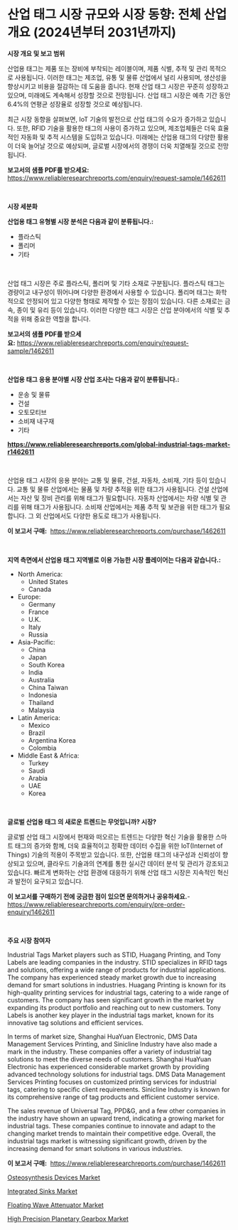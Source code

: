 <p><h1>산업 태그 시장 규모와 시장 동향: 전체 산업 개요 (2024년부터 2031년까지)</h1></p><p><strong>시장 개요 및 보고 범위</strong></p>
<p><p>산업용 태그는 제품 또는 장비에 부착되는 레이블이며, 제품 식별, 추적 및 관리 목적으로 사용됩니다. 이러한 태그는 제조업, 유통 및 물류 산업에서 널리 사용되며, 생산성을 향상시키고 비용을 절감하는 데 도움을 줍니다. 현재 산업 태그 시장은 꾸준히 성장하고 있으며, 미래에도 계속해서 성장할 것으로 전망됩니다. 산업 태그 시장은 예측 기간 동안 6.4%의 연평균 성장율로 성장할 것으로 예상됩니다.</p><p>최근 시장 동향을 살펴보면, IoT 기술의 발전으로 산업 태그의 수요가 증가하고 있습니다. 또한, RFID 기술을 활용한 태그의 사용이 증가하고 있으며, 제조업체들은 더욱 효율적인 자동화 및 추적 시스템을 도입하고 있습니다. 미래에는 산업용 태그의 다양한 활용이 더욱 늘어날 것으로 예상되며, 글로벌 시장에서의 경쟁이 더욱 치열해질 것으로 전망됩니다.</p></p>
<p><strong>보고서의 샘플 PDF를 받으세요:</strong> <a href="https://www.reliableresearchreports.com/enquiry/request-sample/1462611">https://www.reliableresearchreports.com/enquiry/request-sample/1462611</a></p>
<p>&nbsp;</p>
<p><strong>시장 세분화</strong></p>
<p><strong>산업용 태그 유형별 시장 분석은 다음과 같이 분류됩니다.:</strong></p>
<p><ul><li>플라스틱</li><li>폴리머</li><li>기타</li></ul></p>
<p>&nbsp;</p>
<p><p>산업 태그 시장은 주로 플라스틱, 폴리머 및 기타 소재로 구분됩니다. 플라스틱 태그는 경량이고 내구성이 뛰어나며 다양한 환경에서 사용할 수 있습니다. 폴리머 태그는 화학적으로 안정되어 있고 다양한 형태로 제작할 수 있는 장점이 있습니다. 다른 소재로는 금속, 종이 및 유리 등이 있습니다. 이러한 다양한 태그 시장은 산업 분야에서의 식별 및 추적을 위해 중요한 역할을 합니다.</p></p>
<p><strong>보고서의 샘플 PDF를 받으세요:</strong>&nbsp;<a href="https://www.reliableresearchreports.com/enquiry/request-sample/1462611">https://www.reliableresearchreports.com/enquiry/request-sample/1462611</a></p>
<p>&nbsp;</p>
<p><strong> 산업용 태그 응용 분야별 시장 산업 조사는 다음과 같이 분류됩니다.:</strong></p>
<p><ul><li>운송 및 물류</li><li>건설</li><li>오토모티브</li><li>소비재 내구재</li><li>기타</li></ul></p>
<p><strong><a href="https://www.reliableresearchreports.com/global-industrial-tags-market-r1462611">https://www.reliableresearchreports.com/global-industrial-tags-market-r1462611</a></strong></p>
<p>&nbsp;</p>
<p><p>산업용 태그 시장의 응용 분야는 교통 및 물류, 건설, 자동차, 소비재, 기타 등이 있습니다. 교통 및 물류 산업에서는 물품 및 차량 추적을 위한 태그가 사용됩니다. 건설 산업에서는 자산 및 장비 관리를 위해 태그가 필요합니다. 자동차 산업에서는 차량 식별 및 관리를 위해 태그가 사용됩니다. 소비재 산업에서는 제품 추적 및 보관을 위한 태그가 필요합니다. 그 외 산업에서도 다양한 용도로 태그가 사용됩니다.</p></p>
<p><strong>이 보고서 구매:</strong>&nbsp; <a href="https://www.reliableresearchreports.com/purchase/1462611">https://www.reliableresearchreports.com/purchase/1462611</a></p>
<p>&nbsp;</p>
<p><strong>지역 측면에서 산업용 태그 지역별로 이용 가능한 시장 플레이어는 다음과 같습니다.:</strong></p>
<p><ul>
    <li>
        North America:
        <ul>
            <li>United States</li>
            <li>Canada</li>
        </ul>
    </li>
    <li>
        Europe:
        <ul>
            <li>Germany</li>
            <li>France</li>
            <li>U.K.</li>
            <li>Italy</li>
            <li>Russia</li>
        </ul>
    </li>
    <li>
        Asia-Pacific:
        <ul>
            <li>China</li>
            <li>Japan</li>
            <li>South Korea</li>
            <li>India</li>
            <li>Australia</li>
            <li>China Taiwan</li>
            <li>Indonesia</li>
            <li>Thailand</li>
            <li>Malaysia</li>
        </ul>
    </li>
    <li>
        Latin America:
        <ul>
            <li>Mexico</li>
            <li>Brazil</li>
            <li>Argentina Korea</li>
            <li>Colombia</li>
        </ul>
    </li>
    <li>
        Middle East & Africa:
        <ul>
            <li>Turkey</li>
            <li>Saudi</li>
            <li>Arabia</li>
            <li>UAE</li>
            <li>Korea</li>
        </ul>
    </li>
    </ul></p>
<p>&nbsp;</p>
<p><strong>글로벌 산업용 태그 의 새로운 트렌드는 무엇입니까? 시장?</strong></p>
<p><p>글로벌 산업 태그 시장에서 현재와 떠오르는 트렌드는 다양한 혁신 기술을 활용한 스마트 태그의 증가와 함께, 더욱 효율적이고 정확한 데이터 수집을 위한 IoT(Internet of Things) 기술의 적용이 주목받고 있습니다. 또한, 산업용 태그의 내구성과 신뢰성이 향상되고 있으며, 클라우드 기술과의 연계를 통한 실시간 데이터 분석 및 관리가 강조되고 있습니다. 빠르게 변화하는 산업 환경에 대응하기 위해 산업 태그 시장은 지속적인 혁신과 발전이 요구되고 있습니다.</p></p>
<p><strong>이 보고서를 구매하기 전에 궁금한 점이 있으면 문의하거나 공유하세요.</strong>- <a href="https://www.reliableresearchreports.com/enquiry/pre-order-enquiry/1462611">https://www.reliableresearchreports.com/enquiry/pre-order-enquiry/1462611</a></p>
<p>&nbsp;</p>
<p><strong>주요 시장 참여자</strong></p>
<p><p>Industrial Tags Market players such as STID, Huagang Printing, and Tony Labels are leading companies in the industry. STID specializes in RFID tags and solutions, offering a wide range of products for industrial applications. The company has experienced steady market growth due to increasing demand for smart solutions in industries. Huagang Printing is known for its high-quality printing services for industrial tags, catering to a wide range of customers. The company has seen significant growth in the market by expanding its product portfolio and reaching out to new customers. Tony Labels is another key player in the industrial tags market, known for its innovative tag solutions and efficient services.</p><p>In terms of market size, Shanghai HuaYuan Electronic, DMS Data Management Services Printing, and Sinicline Industry have also made a mark in the industry. These companies offer a variety of industrial tag solutions to meet the diverse needs of customers. Shanghai HuaYuan Electronic has experienced considerable market growth by providing advanced technology solutions for industrial tags. DMS Data Management Services Printing focuses on customized printing services for industrial tags, catering to specific client requirements. Sinicline Industry is known for its comprehensive range of tag products and efficient customer service.</p><p>The sales revenue of Universal Tag, PPD&G, and a few other companies in the industry have shown an upward trend, indicating a growing market for industrial tags. These companies continue to innovate and adapt to the changing market trends to maintain their competitive edge. Overall, the industrial tags market is witnessing significant growth, driven by the increasing demand for smart solutions in various industries.</p></p>
<p><strong>이 보고서 구매:</strong>&nbsp;&nbsp;<a href="https://www.reliableresearchreports.com/purchase/1462611">https://www.reliableresearchreports.com/purchase/1462611</a></p>
<p><p><a href="https://butternut-bug-553.notion.site/Osteosynthesis-Devices-Market-Share-Evolution-and-Market-Growth-Trends-2024-2031-917369db67f448169b30cdb908f6f4da">Osteosynthesis Devices Market</a></p><p><a href="https://view.publitas.com/reportprime-1/integrated-sinks-market-research-report-its-history-and-forecast-2024-to-2031/">Integrated Sinks Market</a></p><p><a href="https://github.com/bobicer/Market-Research-Report-List-2/blob/main/floating-wave-attenuator-market.md">Floating Wave Attenuator Market</a></p><p><a href="https://github.com/globismark/Market-Research-Report-List-2/blob/main/high-precision-planetary-gearbox-market.md">High Precision Planetary Gearbox Market</a></p></p>